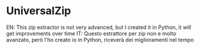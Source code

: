 # UniversalZip
EN: This zip extractor is not very advanced, but I created it in Python, it will get improvements over time
IT: Questo estrattore per zip non e molto avanzato, però l'ho creato io in Python, riceverà dei miglioramenti nel tempo
